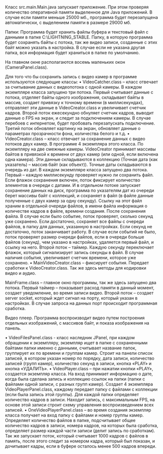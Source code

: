 Класс src.main.Main.java запускает приложение. При этом проверяя количество оперативной памяти выделенное для Java приложений.
В случае если памяти меньше 25000 мб., программа будет перезапущена автоматически, с выделением памяти в размере 29000 мб.


Папки: Программа будет хранить файлы буфера и текстовый файл с данными в папке C:\LIGHTNING_STABLE\. Папку, в которую программа будет сохранять байты с потока, так же видео записи, созданные с этих байт можно указать в настройка. В случае если не указана другая папка, вся информация будет храниться в папке по умолчанию. 

На главном окне располагаются восемь маленьких окон (CameraPanel.class).

Для того что бы  сохранить запись с видео камер в программе используются следующие классы: 
•	VideoCatcher.class – класс отвечает за считывание данных с видеопотока с одной камеры. В каждом экземпляре класса запущено три потока. Первый считывает данные с потока, отделяет байты одного изображения, складывает байты в массив, создает привязку к точному времени (в миллисекундах), отправляет эти данные в VideoCreator.class и увеличивает счетчик кадров. Второй поток ежесекундно обнуляет счетчик кадров, выводит данные о FPS на экран, и следит за подключением камеры. В случае перебоев с интернетом, будет пробовать перезапускать подключение. Третий поток обновляет картинку на экран, обновляет данные о параметрах прозрачности фона, количества белого и т.д. 
•	VideoCreator.class – класс отвечает за сохранение данных с видео потоков двух камер. В программе 4 экземпляра этого класса. По экземпляру на две смежные камеры. VideoCreator принимает массивы байтов в привязкой к времени от двух камер (или одной, если включена одна камера). Эти данные складываются в коллекцию (Точная дата (как указатель) – массив байт (как объект)). Точные даты складываются в очередь из дат. В каждом экземпляре класса запущено два потока. Первый – каждую миллисекунду проверяет нужно ли сохранить файл. Если флажок сохранения включен, поток фиксирует количество элементов в очереди с датами. И в отдельном потоке запускает сохранение данных на диск, программа по указателям дат из очереди берет массивы байт с коллекций, и сохраняет в файл (в файле данные полученные с двух камер за одну секунду). Ссылку на этот файл храним в отдельной очереди файлов, в имени файла информация о количестве кадров в файле, времени создания. После сохранения файла. В случае если было событие, поток проверяет, сколько секунд уже сохранено. Если достаточно, сохраняет все файлы с очереди файлов, в папку для данных, указанную в настройках. Если секунд не достаточно, поток заканчивает работу. В случае если событий не было, поток проверяет размер очереди файлов, если в очереди больше файлов (секунд), чем указано в настройках, удаляется первый файл, и ссылку на него. Второй поток – таймер. Каждую секунду переключает флажок, который сигнализирует запись секунды в файл. В случае наличия события, увеличивает счетчик времени, которое уже сохранено. 
•	MainVideoCreator.class – фиксирует события. Передает сработки к VideoCreator.class. Так же здесь методы для кодировки видео и аудио.


MainFrame.class – главное окно программы, так же здесь запущено два потока. Первый таймер – показывает расход памяти в данный момент, создает уведомление, во время записи видео. Второй поток – создает server socket, который ждет сигнал на порту, который указан в настройках. В случае запроса на данных порт происходит программная сработка. 

Видео плеер.
Программа воспроизводит видео путем построения отдельных изображений, с массивов байт, и показа изображения на панель. 

•	VideoFilesPanel.class - класс наследник JPanel, при каждом обращении к экземпляру, экземпляр ищет  в папке с сохраненными байтами папки именно с данными, считывает название папок, группирует их по времени и группам камер. Строит на панели список записей, в котором указан номер по порядку, дата записи, количество записей (групп камер), количество секунд в записи, кнопка «PLAY» и кнопка «УДАЛИТЬ». 
•	VideoPlayer.class – при нажатии кнопки «PLAY», создается экземпляр класса. На вход принимает информацию о дате, когда была сделана запись и коллекцию ссылок на папки (папки с файлами одной записи, с разных групп камер). Создает 4 экземпляра VideoPlayerPanel.class, каждому передает папку с файлами с коллекции (если была запись этой группы). Для каждой папки определяет количество кадров в записи. Находит запись, с максимальным FPS, на основе этой записи строит схему управления воспроизведением всех записей. 
•	OneVideoPlayerPanel.class – во время создания экземпляр класса получает на вход папку с файлами и номер группы камер.  Определяет количество файлов в папке, подсчитывает общее количество кадров в записи, номера кадров, на которых была сработка, определяет размер каждой части записи (делит запись по сработкам). Так же запускает поток, который считывает 1000 кадров с файлов в память, после этого следит за номером кадра, который был показан, и дочитывает кадры, если в буфере осталось менее 500 кадров впереди.






